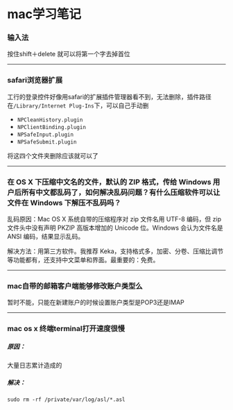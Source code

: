 mac学习笔记
===========

### 输入法

按住shift＋delete 就可以将第一个字去掉首位

---

### safari浏览器扩展

工行的登录控件好像用safari的扩展插件管理器看不到，无法删除，插件路径在`/Library/Internet Plug-Ins`下，可以自己手动删

* `NPCleanHistory.plugin`
* `NPClientBinding.plugin`
* `NPSafeInput.plugin`
* `NPSafeSubmit.plugin`

将这四个文件夹删除应该就可以了

---

### 在 OS X 下压缩中文名的文件，默认的 ZIP 格式，传给 Windows 用户后所有中文都乱码了，如何解决乱码问题？有什么压缩软件可以让文件在 Windows 下解压不乱码吗？

乱码原因：Mac OS X 系统自带的压缩程序对 zip 文件名用 UTF-8 编码，但 zip 文件头中没有声明 PKZIP 高版本增加的 Unicode 位。Windows 会认为文件名是 ANSI 编码，结果显示乱码。

解决方法：用第三方软件。我推荐 Keka，支持格式多，加密、分卷、压缩比调节等功能都有，还支持中文菜单和界面。最重要的：免费。

---

### mac自带的邮箱客户端能够修改账户类型么

暂时不能，只能在新建账户的时候设置账户类型是POP3还是IMAP

---

### mac os x 终端terminal打开速度很慢

##### 原因：

大量日志累计造成的

##### 解决：

    sudo rm -rf /private/var/log/asl/*.asl
